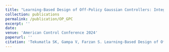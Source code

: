 ```yaml
---
title: "Learning-Based Design of Off-Policy Gaussian Controllers: Integrating Model Predictive Control and Gaussian Process Regression"
collection: publications
permalink: /publication/OP_GPC
excerpt: ''
date: 
venue: 'American Control Conference 2024'
paperurl: ''
citation: 'Tekumatla SK, Gampa V, Farzan S. Learning-Based Design of Off-Policy Gaussian Controllers: Integrating Model Predictive Control and Gaussian Process Regression. arXiv preprint arXiv:2403.10932. 2024 Mar 16.'
---
```

